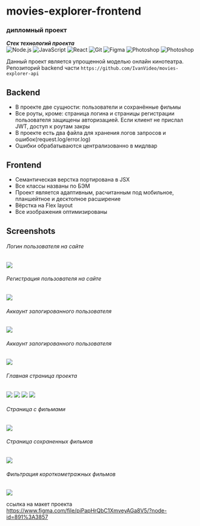 # movies-explorer-frontend
### дипломный проект

***Cтек технологий проекта***  
![Node.js](https://img.shields.io/badge/-html5-cae3fa?style=for-the-badge&logo=node.js@logoColor=00eeff) ![JavaScript](https://img.shields.io/badge/-CSS-cae3fa?style=for-the-badge&logo=javascript@logoColor=00eeff) ![React](https://img.shields.io/badge/-JavaScript-cae3fa?style=for-the-badge&logo=react@logoColor=00eeff) ![Git](https://img.shields.io/badge/-react-cae3fa?style=for-the-badge&logo=git@logoColor=00eeff) ![Figma](https://img.shields.io/badge/-git-cae3fa?style=for-the-badge&logo=figma@logoColor=00eeff) ![Photoshop](https://img.shields.io/badge/-express.js-cae3fa?style=for-the-badge&logo=photoshop) ![Photoshop](https://img.shields.io/badge/-mongoDB-cae3fa?style=for-the-badge&logo=photoshop)

Данный проект является упрощенной моделью онлайн кинотеатра.
Репозиторий backend части `https://github.com/IvanVideo/movies-explorer-api`


## Backend

- В проекте две сущности: пользователи и сохранённые фильмы
- Все роуты, кроме: страница логина и страницы регистрации пользователя защищены авторизацией. Если клиент не прислал JWT, доступ к роутам закры
- В проекте есть два файла для хранения логов запросов и ошибок(request.log/error.log)
- Ошибки обрабатываются централизованно в мидлвар

## Frontend

- Семантическая верстка портирована в JSX
- Все классы названы по БЭМ
- Проект является адаптивным, расчитанным под мобильное, планшейтное и десктопное расширение 
- Вёрстка на Flex layout
- Все изображения оптимизированы

## Screenshots
###### Логин пользователя на сайте 
![](https://sun9-22.userapi.com/impg/-bF-gL8a-6jfnKeIqyQQVX3vCTNUtr4WHUD3Kg/5o5V1VusayU.jpg?size=500x500&quality=96&sign=b283ff84b0d72691a52cc04ccb10dc93&type=album)

###### Регистрация пользователя на сайте
![](https://sun9-18.userapi.com/impg/tPSmFDNvFnX2K13laY0EdVEVJYdJ1KbMEzn4hw/U_5p7SeDotI.jpg?size=500x500&quality=96&sign=0b48d25359241f2cc3d6261e823428aa&type=album)

###### Аккаунт залогированного пользователя
![](https://sun9-50.userapi.com/impg/IKeZF8h4mTUA1Q3V1F_oklXlcbF5oioLDZl42g/7Bj4PG-5Iu0.jpg?size=800x530&quality=96&sign=4214f5ae089ea2911a76a7064fee5ad3&type=album)

###### Аккаунт залогированного пользователя
![](https://sun9-50.userapi.com/impg/IKeZF8h4mTUA1Q3V1F_oklXlcbF5oioLDZl42g/7Bj4PG-5Iu0.jpg?size=800x530&quality=96&sign=4214f5ae089ea2911a76a7064fee5ad3&type=album)

###### Главная страница проекта
![](https://sun9-84.userapi.com/impg/sdFkFVSwFC63LFT00ZC4QcNYh0UD9Bj3a66aUg/FcxZ1z-IC9Q.jpg?size=800x450&quality=96&sign=b48c18cc33ad0d9e225010965408b812&type=album)
![](https://sun9-12.userapi.com/impg/4mzDww6qdsFMjj3msTU6x4___HQn5BTO687Pbg/M8HL46D666o.jpg?size=800x370&quality=96&sign=7f888b52643f2ecf5c6948783d82b430&type=album)
![](https://sun9-34.userapi.com/impg/OvEZ0AKKChZyKqZAJ45bUkBeUKLJfDE5gIvyxA/AtdbViLL-hQ.jpg?size=800x370&quality=96&sign=00a4428680b97d42e3545fe64ad2987f&type=album)
![](https://sun9-79.userapi.com/impg/q62NR9l6OkLtgQCmmZEA8MZQZIiu53GeYmF18g/Sr7y737due4.jpg?size=800x500&quality=96&sign=c753abb1b7bf47f8b4fe62cada57925e&type=album)

###### Страница с фильмами
![](https://sun9-35.userapi.com/impg/ALQRbPey5IU_5MEK314A5YxEsA2V66c13a4niw/R1eE_26xTyY.jpg?size=800x500&quality=96&sign=4c9723a26ef3132ab272b528e24b633d&type=album)
###### Страница сохраненных фильмов
![](https://sun9-4.userapi.com/impg/v5zW4Zq0e9Xr0C7IlAAW-J3_192C6BKjfyQ2wA/b42oVCRAEMQ.jpg?size=800x500&quality=96&sign=c61bcbf572a8e9ee8925c4d62d4521b9&type=album)
###### Фильтрация короткометражных фильмов
![](https://sun9-39.userapi.com/impg/on2PE8XJGdCUbHZ0VvnTOd_Te2lHSZI_Rbxlog/mQGLpN0LWjo.jpg?size=800x500&quality=96&sign=7c6c27cd17c399b5a2c0d4c348799b58&type=album)

ссылка на макет проекта https://www.figma.com/file/piPapHrQbC1XmveyAGa8V5/?node-id=891%3A3857
